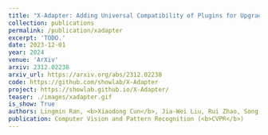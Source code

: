 ```yaml
---
title: "X-Adapter: Adding Universal Compatibility of Plugins for Upgraded Diffusion Model"
collection: publications
permalink: /publication/xadapter
excerpt: 'TODO.'
date: 2023-12-01
year: 2024
venue: 'ArXiv'
arxiv: 2312.02238
arxiv_url: https://arxiv.org/abs/2312.02238
code: https://github.com/showlab/X-Adapter
project: https://showlab.github.io/X-Adapter/
teaser: ./images/xadapter.gif
is_show: True
authors: Lingmin Ran, <b>Xiaodong Cun</b>, Jia-Wei Liu, Rui Zhao, Song Zijie, <a href='https://xinntao.github.io/'>Xintao Wang</a>, Jussi Keppo, <a href='https://sites.google.com/view/showlab'>Mike Zheng Shou</a>
publication: Computer Vision and Pattern Recognition (<b>CVPR</b>)
---
```


<!-- This paper is about the number 3. The number 4 is left for future work. -->

<!-- [Download paper here](http://academicpages.github.io/files/paper3.pdf) -->
